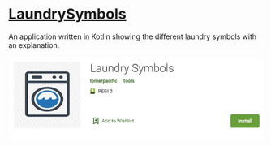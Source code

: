 # [LaundrySymbols](https://play.google.com/store/apps/details?id=com.tomerpacific.laundry)

An application written in Kotlin showing the different laundry symbols with an explanation.

![Google Play Store Screenshot](https://github.com/TomerPacific/LaundrySymbols/blob/master/play_store_screenshot.jpg?raw=true)
